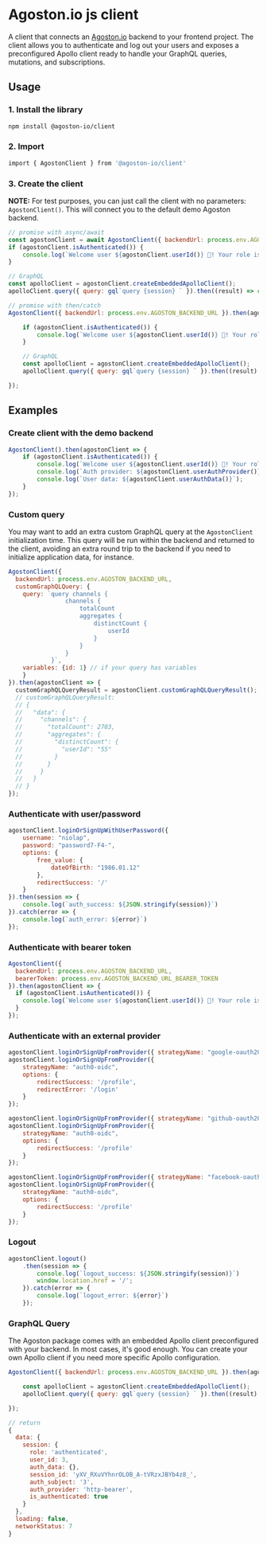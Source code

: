 # Agoston.io js client

A client that connects an [Agoston.io](https://agoston.io) backend to your frontend project.
The client allows you to authenticate and log out your users and exposes a preconfigured
Apollo client ready to handle your GraphQL queries, mutations, and subscriptions.

## Usage

### 1. Install the library

```bash
npm install @agoston-io/client
```

### 2. Import

```bash
import { AgostonClient } from '@agoston-io/client'
```

### 3. Create the client

**NOTE:** For test purposes, you can just call the client with no parameters: `AgostonClient()`.
This will connect you to the default demo Agoston backend.

```js
// promise with async/await
const agostonClient = await AgostonClient({ backendUrl: process.env.AGOSTON_BACKEND_URL });
if (agostonClient.isAuthenticated()) {
    console.log(`Welcome user ${agostonClient.userId()} 👋! Your role is: ${agostonClient.userRole()}.`);
}

// GraphQL
const apolloClient = agostonClient.createEmbeddedApolloClient();
apolloClient.query({ query: gql`query {session} ` }).then((result) => console.log(result));
```

```js
// promise with then/catch
AgostonClient({ backendUrl: process.env.AGOSTON_BACKEND_URL }).then(agostonClient => {

    if (agostonClient.isAuthenticated()) {
        console.log(`Welcome user ${agostonClient.userId()} 👋! Your role is: ${agostonClient.userRole()}.`);
    }

    // GraphQL
    const apolloClient = agostonClient.createEmbeddedApolloClient();
    apolloClient.query({ query: gql`query {session} ` }).then((result) => console.log(result));

});
```

## Examples

### Create client with the demo backend

```js
AgostonClient().then(agostonClient => {
    if (agostonClient.isAuthenticated()) {
        console.log(`Welcome user ${agostonClient.userId()} 👋! Your role is: ${agostonClient.userRole()}.`);
        console.log(`Auth provider: ${agostonClient.userAuthProvider()}`);
        console.log(`User data: ${agostonClient.userAuthData()}`);
    }
});
```

### Custom query

You may want to add an extra custom GraphQL query at the `AgostonClient` initialization time.
This query will be run within the backend and returned to the client, avoiding an extra round trip to the backend if you need to initialize application data, for instance.

```js
AgostonClient({
  backendUrl: process.env.AGOSTON_BACKEND_URL,
  customGraphQLQuery: {
    query: `query channels {
                channels {
                    totalCount
                    aggregates {
                        distinctCount {
                            userId
                        }
                    }
                }
            }`,
    variables: {id: 1} // if your query has variables
    }
}).then(agostonClient => {
  customGraphQLQueryResult = agostonClient.customGraphQLQueryResult();
  // customGraphQLQueryResult:
  // {
  //   "data": {
  //     "channels": {
  //       "totalCount": 2703,
  //       "aggregates": {
  //         "distinctCount": {
  //           "userId": "55"
  //         }
  //       }
  //     }
  //   }
  // }
});
```

### Authenticate with user/password

```js
agostonClient.loginOrSignUpWithUserPassword({
    username: "niolap",
    password: "password7-F4-",
    options: {
        free_value: {
            dateOfBirth: "1986.01.12"
        },
        redirectSuccess: '/'
    }
}).then(session => {
    console.log(`auth_success: ${JSON.stringify(session)}`)
}).catch(error => {
    console.log(`auth_error: ${error}`)
});
```

### Authenticate with bearer token

```js
AgostonClient({
  backendUrl: process.env.AGOSTON_BACKEND_URL,
  bearerToken: process.env.AGOSTON_BACKEND_URL_BEARER_TOKEN
}).then(agostonClient => {
  if (agostonClient.isAuthenticated()) {
    console.log(`Welcome user ${agostonClient.userId()} 👋! Your role is: ${agostonClient.userRole()}.`);
  }
});
```

### Authenticate with an external provider

```js
agostonClient.loginOrSignUpFromProvider({ strategyName: "google-oauth20" });
agostonClient.loginOrSignUpFromProvider({
    strategyName: "auth0-oidc",
    options: {
        redirectSuccess: '/profile',
        redirectError: '/login'
    }
});

agostonClient.loginOrSignUpFromProvider({ strategyName: "github-oauth20" });
agostonClient.loginOrSignUpFromProvider({
    strategyName: "auth0-oidc",
    options: {
        redirectSuccess: '/profile'
    }
});

agostonClient.loginOrSignUpFromProvider({ strategyName: "facebook-oauth20" });
agostonClient.loginOrSignUpFromProvider({
    strategyName: "auth0-oidc",
    options: {
        redirectSuccess: '/profile'
    }
});
```

### Logout

```js
agostonClient.logout()
    .then(session => {
        console.log(`logout_success: ${JSON.stringify(session)}`)
        window.location.href = '/';
    }).catch(error => {
        console.log(`logout_error: ${error}`)
    });
```

### GraphQL Query

The Agoston package comes with an embedded Apollo client preconfigured with your backend.
In most cases, it's good enough. You can create your own Apollo client if you need more specific Apollo configuration.

```js
AgostonClient({ backendUrl: process.env.AGOSTON_BACKEND_URL }).then(agostonClient => {

    const apolloClient = agostonClient.createEmbeddedApolloClient();
    apolloClient.query({ query: gql`query {session} ` }).then((result) => console.log(result));

});
```

```js
// return
{
  data: {
    session: {
      role: 'authenticated',
      user_id: 3,
      auth_data: {},
      session_id: 'yXV_RXuVYhnrOLOB_A-tVRzxJBYb4z8_',
      auth_subject: '3',
      auth_provider: 'http-bearer',
      is_authenticated: true
    }
  },
  loading: false,
  networkStatus: 7
}
```